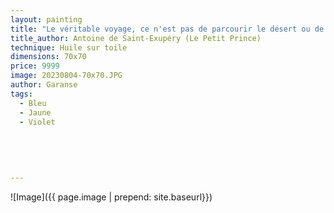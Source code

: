 ```yaml
---
layout: painting
title: "Le véritable voyage, ce n'est pas de parcourir le désert ou de franchir de grandes distances sous-marines, c'est de parvenir en un point exceptionnel où la saveur de l'instant baigne tous les contours de la vie intérieure."     
title_author: Antoine de Saint-Exupéry (Le Petit Prince)
technique: Huile sur toile
dimensions: 70x70
price: 9999
image: 20230804-70x70.JPG
author: Garanse
tags:
  - Bleu
  - Jaune
  - Violet
  
 
  
  
  
---
```

![Image]({{ page.image | prepend: site.baseurl}})

